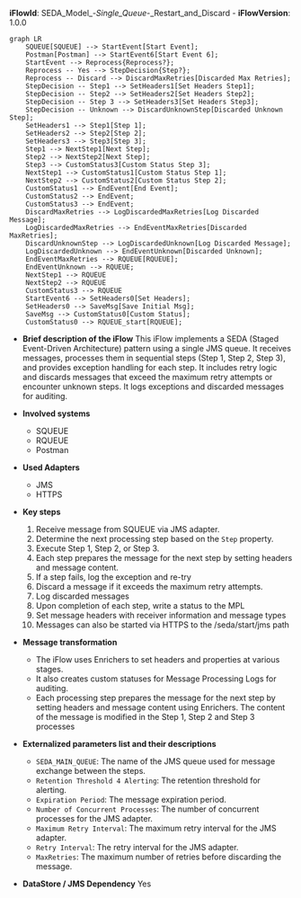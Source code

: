**iFlowId**: SEDA_Model_-_Single_Queue_-_Restart_and_Discard - **iFlowVersion**: 1.0.0
```mermaid
graph LR
    SQUEUE[SQUEUE] --> StartEvent[Start Event];
    Postman[Postman] --> StartEvent6[Start Event 6];
    StartEvent --> Reprocess{Reprocess?};
    Reprocess -- Yes --> StepDecision{Step?};
    Reprocess -- Discard --> DiscardMaxRetries[Discarded Max Retries];
    StepDecision -- Step1 --> SetHeaders1[Set Headers Step1];
    StepDecision -- Step2 --> SetHeaders2[Set Headers Step2];
    StepDecision -- Step 3 --> SetHeaders3[Set Headers Step3];
    StepDecision -- Unknown --> DiscardUnknownStep[Discarded Unknown Step];
    SetHeaders1 --> Step1[Step 1];
    SetHeaders2 --> Step2[Step 2];
    SetHeaders3 --> Step3[Step 3];
    Step1 --> NextStep1[Next Step];
    Step2 --> NextStep2[Next Step];
    Step3 --> CustomStatus3[Custom Status Step 3];
    NextStep1 --> CustomStatus1[Custom Status Step 1];
    NextStep2 --> CustomStatus2[Custom Status Step 2];
    CustomStatus1 --> EndEvent[End Event];
    CustomStatus2 --> EndEvent;
    CustomStatus3 --> EndEvent;
    DiscardMaxRetries --> LogDiscardedMaxRetries[Log Discarded Message];
    LogDiscardedMaxRetries --> EndEventMaxRetries[Discarded MaxRetries];
    DiscardUnknownStep --> LogDiscardedUnknown[Log Discarded Message];
    LogDiscardedUnknown --> EndEventUnknown[Discarded Unknown];
    EndEventMaxRetries --> RQUEUE[RQUEUE];
    EndEventUnknown --> RQUEUE;
    NextStep1 --> RQUEUE
    NextStep2 --> RQUEUE
    CustomStatus3 --> RQUEUE
    StartEvent6 --> SetHeaders0[Set Headers];
    SetHeaders0 --> SaveMsg[Save Initial Msg];
    SaveMsg --> CustomStatus0[Custom Status];
    CustomStatus0 --> RQUEUE_start[RQUEUE];

```
-   **Brief description of the iFlow**
    This iFlow implements a SEDA (Staged Event-Driven Architecture) pattern using a single JMS queue. It receives messages, processes them in sequential steps (Step 1, Step 2, Step 3), and provides exception handling for each step. It includes retry logic and discards messages that exceed the maximum retry attempts or encounter unknown steps. It logs exceptions and discarded messages for auditing.

-   **Involved systems**
    -   SQUEUE
    -   RQUEUE
    -   Postman

-   **Used Adapters**
    -   JMS
    -   HTTPS

-   **Key steps**
    1.  Receive message from SQUEUE via JMS adapter.
    2.  Determine the next processing step based on the `Step` property.
    3.  Execute Step 1, Step 2, or Step 3.
    4.  Each step prepares the message for the next step by setting headers and message content.
    5.  If a step fails, log the exception and re-try
    6.  Discard a message if it exceeds the maximum retry attempts.
    7.  Log discarded messages
    8.  Upon completion of each step, write a status to the MPL
    9.  Set message headers with receiver information and message types
    10. Messages can also be started via HTTPS to the /seda/start/jms path

-   **Message transformation**
    - The iFlow uses Enrichers to set headers and properties at various stages.
    - It also creates custom statuses for Message Processing Logs for auditing.
    - Each processing step prepares the message for the next step by setting headers and message content using Enrichers. The content of the message is modified in the Step 1, Step 2 and Step 3 processes

-   **Externalized parameters list and their descriptions**
    -   `SEDA_MAIN_QUEUE`: The name of the JMS queue used for message exchange between the steps.
    -   `Retention Threshold 4 Alerting`: The retention threshold for alerting.
    -   `Expiration Period`: The message expiration period.
    -   `Number of Concurrent Processes`: The number of concurrent processes for the JMS adapter.
    -   `Maximum Retry Interval`: The maximum retry interval for the JMS adapter.
    -   `Retry Interval`: The retry interval for the JMS adapter.
    -   `MaxRetries`: The maximum number of retries before discarding the message.

-   **DataStore / JMS Dependency**
    Yes